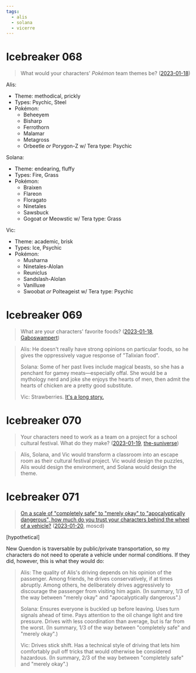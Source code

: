 ```yaml
---
tags:
  - alis
  - solana
  - vicerre
---
```


# Icebreaker 068

> What would your characters' _Pokémon_ team themes be? ([2023-01-18](https://discord.com/channels/448538687983321098/1020875112045613217/1065326071207166052))

Alis:

- Theme: methodical, prickly
- Types: Psychic, Steel
- Pokémon:
  - Beheeyem
  - Bisharp
  - Ferrothorn
  - Malamar
  - Metagross
  - Orbeetle _or_ Porygon-Z w/ Tera type: Psychic

Solana:

- Theme: endearing, fluffy
- Types: Fire, Grass
- Pokémon:
  - Braixen
  - Flareon
  - Floragato
  - Ninetales
  - Sawsbuck
  - Gogoat _or_ Meowstic w/ Tera type: Grass

Vic:

- Theme: academic, brisk
- Types: Ice, Psychic
- Pokémon:
  - Musharna
  - Ninetales-Alolan
  - Reuniclus
  - Sandslash-Alolan
  - Vanilluxe
  - Swoobat _or_ Polteageist w/ Tera type: Psychic

<!--
Vic (alternate) (Electric/Flying)

- Dedenne
- Noivern
- (Swoobat)
- Maushold (Tera type:)

- Dragapult
- Scolipede?
- Skarmory
- Staraptor
- Zangoose
- Zoroark


- Arceus
- Deoxys-Normal?
- Dialga
- Ditto?
- Genesect
- Mewtwo
- Silvally
- Xerneas

- Hoopa-Unbound
- Kyurem-Black
- Magearna
- Miraidon
- Naganadel
- Xurkitree

- Alcremie
- Primarina?
- Virizion

-->

# Icebreaker 069

> What are your characters' favorite foods? ([2023-01-18](https://discord.com/channels/448538687983321098/1020875112045613217/1065403128595353640), [Gaboswampert](https://twitter.com/gaboswampert))

> Alis: He doesn't really have strong opinions on particular foods, so he gives the oppressively vague response of "Talixian food".
>
> Solana: Some of her past lives include magical beasts, so she has a penchant for gamey meats—especially offal. She would be a mythology nerd and joke she enjoys the hearts of men, then admit the hearts of chicken are a pretty good substitute.
>
> Vic: Strawberries. [It's a long story.](../2022-h2/2022-11-25_elucidation-015_diet.md)

# Icebreaker 070

> Your characters need to work as a team on a project for a school cultural festival. What do they make? ([2023-01-19](https://discord.com/channels/448538687983321098/1020875112045613217/1065698883696590908), [the-suniverse](https://www.tumblr.com/the-suniverse))

> Alis, Solana, and Vic would transform a classroom into an escape room as their cultural festival project. Vic would design the puzzles, Alis would design the environment, and Solana would design the theme.

# Icebreaker 071

> [On a scale of "completely safe" to "merely okay" to "apocalyptically dangerous", how much do you trust your characters behind the wheel of a vehicle?](https://cdn.discordapp.com/attachments/1020875112045613217/1066198901192929311/Howsmydriving.png) ([2023-01-20](https://discord.com/channels/448538687983321098/1020875112045613217/1066198901360705626), moscd)

[hypothetical]

New Quendon is traversable by public/private transportation, so my characters do not need to operate a vehicle under normal conditions. If they did, however, this is what they would do:

> Alis: The quality of Alis's driving depends on his opinion of the passenger. Among friends, he drives conservatively, if at times abruptly. Among others, he deliberately drives aggressively to discourage the passenger from visiting him again. (In summary, 1/3 of the way between "merely okay" and "apocalyptically dangerous".)
>
> Solana: Ensures everyone is buckled up before leaving. Uses turn signals ahead of time. Pays attention to the oil change light and tire pressure. Drives with less coordination than average, but is far from the worst. (In summary, 1/3 of the way between "completely safe" and "merely okay".)
>
> Vic: Drives stick shift. Has a technical style of driving that lets him comfortably pull off tricks that would otherwise be considered hazardous. (In summary, 2/3 of the way between "completely safe" and "merely okay".)
